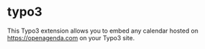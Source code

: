 # typo3
This Typo3 extension allows you to embed any calendar hosted on https://openagenda.com on your Typo3 site.

